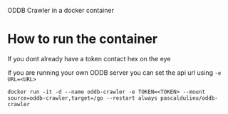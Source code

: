 ODDB Crawler in a docker container

# How to run the container
If you dont already have a token contact hex on the eye

if you are running your own ODDB server you can set the api url using  `-e URL=<URL>` 

```
docker run -it -d --name oddb-crawler -e TOKEN=<TOKEN> --mount source=oddb-crawler,target=/go --restart always pascaldulieu/oddb-crawler
```
